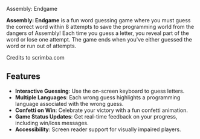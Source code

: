 Assembly: Endgame

**Assembly: Endgame** is a fun word guessing game where you must guess the correct word within 8 attempts to save the programming world from the dangers of Assembly! Each time you guess a letter, you reveal part of the word or lose one attempt. The game ends when you've either guessed the word or run out of attempts. 

Credits to scrimba.com

## Features

- **Interactive Guessing**: Use the on-screen keyboard to guess letters.
- **Multiple Languages**: Each wrong guess highlights a programming language associated with the wrong guess.
- **Confetti on Win**: Celebrate your victory with a fun confetti animation.
- **Game Status Updates**: Get real-time feedback on your progress, including win/loss messages.
- **Accessibility**: Screen reader support for visually impaired players.
